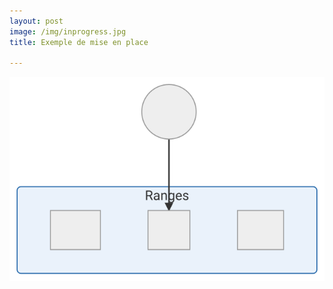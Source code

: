 ```yaml
---
layout: post
image: /img/inprogress.jpg
title: Exemple de mise en place

---
```


![](../img/parcours.svg)

<!--stackedit_data:
eyJoaXN0b3J5IjpbMjA1Nzc2MTgyLDg2NjYzOTM4NywtMjA5OD
QwNDI4NywtNTc2NjQzMjAxXX0=
-->